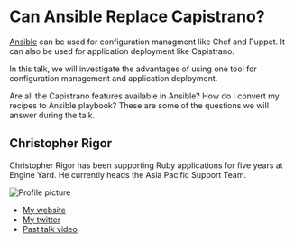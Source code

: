 # Can Ansible Replace Capistrano?

[Ansible](http://www.ansibleworks.com/) can be used for configuration managment like Chef and Puppet. It can also be used for application deployment like Capistrano.  

In this talk, we will investigate the advantages of using one tool for configuration management and application deployment.

Are all the Capistrano features available in Ansible? How do I convert my recipes to Ansible playbook? These are some of the questions we will answer during the talk.

## Christopher Rigor

Christopher Rigor has been supporting Ruby applications for five years at Engine Yard. He currently heads the Asia Pacific Support Team.

![Profile picture](https://raw.github.com/crigor/rubyconfau-2014-cfp/master/talk-christopher_rigor-can_ansible_replace_capistrano/profile_picture.jpg)

- [My website](http://crigor.com)
- [My twitter](https://twitter.com/crigor)
- [Past talk video](http://rubykaigi.org/2013/talk/S05)
